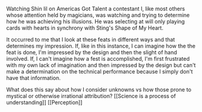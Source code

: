 Watching Shin lil on Americas Got Talent a contestant  I, like most others whose attention held by magicians, was watching and trying to determine how he was achieving his illusions. He was selecting at will only playing cards with hearts in synchrony with Sting's Shape of My Heart. 

It occurred to me that I look at these feats in different ways and that determines my impression. 
If, like in this instance, I can imagine how the the feat is done, I'm impressed by the design and then the slight of hand involved. 
If, I can't imagine how a fest is accomplished, I'm first frustrated with my own lack of imagination and then impressed by the design but can't make a determination on the technical performance because I simply don't have that  information. 

What does this say about how I consider unknowns vs how those prone to mystical or otherwise irrational attribution?
[[Science is a process of understanding]]
[[Perception]]
